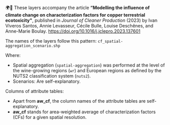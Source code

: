 🌍🍇 These layers accompany the article **“Modelling the influence of climate change on characterization factors for copper terrestrial ecotoxicity"**, published in *Journal of Cleaner Production* (2023) by Ivan Viveros Santos, Annie Levasseur, Cécile Bulle, Louise Deschênes, and Anne-Marie Boulay. <a href="https://doi.org/10.1016/j.jclepro.2023.137601" target="_blank">https://doi.org/10.1016/j.jclepro.2023.137601</a>


The names of the layers follow this pattern: `cf_spatial-aggregation_scenario.shp`

Where:
 - Spatial aggregation (`spatial-aggregation`) was performed at the level of the wine-growing regions (`wr`) and European regions as defined by the NUTS2 classification system (`nuts2`).
 - Scenarios: Are self-explanatory.
 

Columns of attribute tables:
 - Apart from **aw_cf**, the column names of the attribute tables are self-explanatory.
 - **aw_cf** stands for area-weighted average of characterization factors (CFs) for a given spatial resolution.
